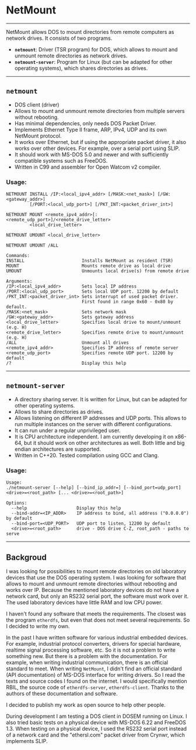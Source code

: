 # NetMount
-----------
NetMount allows DOS to mount directories from remote computers as network drives. It consists of two programs.

- **`netmount`**: Driver (TSR program) for DOS, which allows to mount and unmount remote directories as network drives.
- **`netmount-server`**: Program for Linux (but can be adapted for other operating systems), which shares directories as drives.

-----
## `netmount`
- DOS client (driver)
- Allows to mount and unmount remote directories from multiple servers without rebooting.
- Has minimal dependencies, only needs DOS Packet Driver.
- Implements Ethernet Type II frame, ARP, IPv4, UDP and its own NetMount protocol.
- It works over Ethernet, but if using the appropriate packet driver, it also works over other devices. For example, over a serial port using SLIP.
- It should work with MS-DOS 5.0 and newer and with sufficiently compatible systems such as FreeDOS.
- Written in C99 and assembler for Open Watcom v2 compiler.

### Usage:
```
NETMOUNT INSTALL /IP:<local_ipv4_addr> [/MASK:<net_mask>] [/GW:<gateway_addr>]
         [/PORT:<local_udp_port>] [/PKT_INT:<packet_driver_int>]

NETMOUNT MOUNT <remote_ipv4_addr>[:<remote_udp_port>]/<remote_drive_letter>
         <local_drive_letter>

NETMOUNT UMOUNT <local_drive_letter>

NETMOUNT UMOUNT /ALL

Commands:
INSTALL                      Installs NetMount as resident (TSR)
MOUNT                        Mounts remote drive as local drive
UMOUNT                       Unmounts local drive(s) from remote drive

Arguments:
/IP:<local_ipv4_addr>        Sets local IP address
/PORT:<local_udp_port>       Sets local UDP port. 12200 by default
/PKT_INT:<packet_driver_int> Sets interrupt of used packet driver.
                             First found in range 0x60 - 0x80 by default.
/MASK:<net_mask>             Sets network mask
/GW:<gateway_addr>           Sets gateway address
<local_drive_letter>         Specifies local drive to mount/unmount (e.g. H)
<remote_drive_letter>        Specifies remote drive to mount/unmount (e.g. H)
/ALL                         Unmount all drives
<remote_ipv4_addr>           Specifies IP address of remote server
<remote_udp_port>            Specifies remote UDP port. 12200 by default
/?                           Display this help
```

-----
## `netmount-server`
- A directory sharing server. It is written for Linux, but can be adapted for other operating systems.
- Allows to share directories as drives.
- Allows listening on different IP addresses and UDP ports. This allows to run multiple instances on the server with different configurations.
- It can run under a regular unprivileged user.
- It is CPU architecture independent. I am currently developing it on x86-64, but it should work on other architectures as well. Both little and big endian architectures are supported.
- Written in C++20. Tested compilation using GCC and Clang.

### Usage:
```
Usage:
./netmount-server [--help] [--bind_ip_addr=] [--bind_port=udp_port] <drive>=<root_path> [... <drive>=<root_path>]

Options:
  --help                   Display this help
  --bind-addr=<IP_ADDR>    IP address to bind, all address ("0.0.0.0") by default
  --bind-port=<UDP_PORT>   UDP port to listen, 12200 by default
  <drive>=<root_path>      drive - DOS drive C-Z, root_path - paths to serve
```

-----
## Backgroud

I was looking for possibilities to mount remote directories on old laboratory devices that use the DOS operating system. I was looking for software that allows to mount and unmount remote directories without rebooting and works over IP.  Because the mentioned laboratory devices do not have a network card, but only an RS232 serial port, the software must work over it. The used laboratory devices have little RAM and low CPU power.

I haven't found any software that meets the requirements. The closest was the program `etherdfs`, but even that does not meet several requirements. So I decided to write my own.

In the past I have written software for various industrial embedded devices. For example, industrial protocol converters, drivers for special hardware, realtime signal processing software, etc. So it is not a problem to write something new. But there is a problem with the documentation. For example, when writing industrial communication, there is an official standard to meet. When writing `NetMount`, I didn't find an official standard (API documentation) of MS-DOS interface for writing drivers. So I read the texts and source codes I found on the internet. I would specifically mention RBIL, the source code of `etherdfs-server`, `etherdfs-client`. Thanks to the authors of these documentation and software.

I decided to publish my work as open source to help other people.

During development I am testing a DOS client in DOSEM running on Linux. I also tried basic tests on a physical device with MS-DOS 6.22 and FreeDOS 1.3. When testing on a physical device, I used the RS232 serial port instead of a network card and the "ethersl.com" packet driver from Crynwr, which implements SLIP.